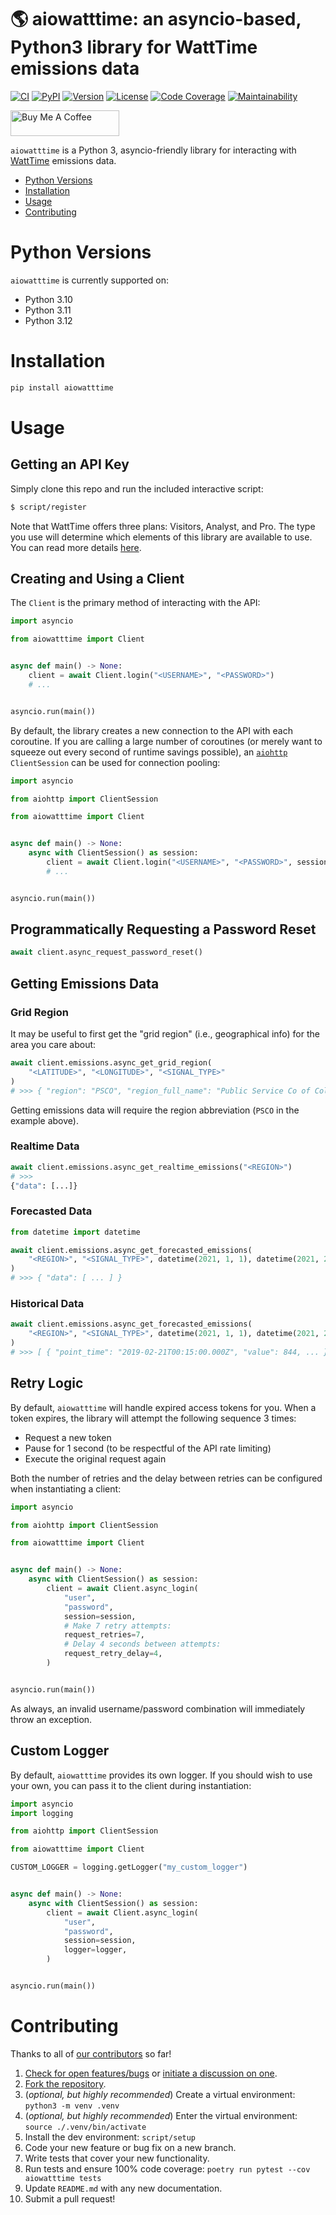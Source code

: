 # 🌎 aiowatttime: an asyncio-based, Python3 library for WattTime emissions data

[![CI][ci-badge]][ci]
[![PyPI][pypi-badge]][pypi]
[![Version][version-badge]][version]
[![License][license-badge]][license]
[![Code Coverage][codecov-badge]][codecov]
[![Maintainability][maintainability-badge]][maintainability]

<a href="https://www.buymeacoffee.com/bachya1208P" target="_blank"><img src="https://cdn.buymeacoffee.com/buttons/default-orange.png" alt="Buy Me A Coffee" height="41" width="174"></a>

`aiowatttime` is a Python 3, asyncio-friendly library for interacting with
[WattTime](https://www.watttime.org) emissions data.

- [Python Versions](#python-versions)
- [Installation](#installation)
- [Usage](#usage)
- [Contributing](#contributing)

# Python Versions

`aiowatttime` is currently supported on:

- Python 3.10
- Python 3.11
- Python 3.12

# Installation

```bash
pip install aiowatttime
```

# Usage

## Getting an API Key

Simply clone this repo and run the included interactive script:

```bash
$ script/register
```

Note that WattTime offers three plans: Visitors, Analyst, and Pro. The type you use
will determine which elements of this library are available to use. You can read more
details [here][watttime-data-plans].

## Creating and Using a Client

The `Client` is the primary method of interacting with the API:

```python
import asyncio

from aiowatttime import Client


async def main() -> None:
    client = await Client.login("<USERNAME>", "<PASSWORD>")
    # ...


asyncio.run(main())
```

By default, the library creates a new connection to the API with each coroutine. If
you are calling a large number of coroutines (or merely want to squeeze out every second
of runtime savings possible), an [`aiohttp`][aiohttp] `ClientSession` can be used for
connection pooling:

```python
import asyncio

from aiohttp import ClientSession

from aiowatttime import Client


async def main() -> None:
    async with ClientSession() as session:
        client = await Client.login("<USERNAME>", "<PASSWORD>", session=session)
        # ...


asyncio.run(main())
```

## Programmatically Requesting a Password Reset

```python
await client.async_request_password_reset()
```

## Getting Emissions Data

### Grid Region

It may be useful to first get the "grid region" (i.e., geographical info) for the area
you care about:

```python
await client.emissions.async_get_grid_region(
    "<LATITUDE>", "<LONGITUDE>", "<SIGNAL_TYPE>"
)
# >>> { "region": "PSCO", "region_full_name": "Public Service Co of Colorado", "signal_type": "co2_moer" }
```

Getting emissions data will require the region abbreviation (`PSCO` in the example above).

### Realtime Data

```python
await client.emissions.async_get_realtime_emissions("<REGION>")
# >>>
{"data": [...]}
```

### Forecasted Data

```python
from datetime import datetime

await client.emissions.async_get_forecasted_emissions(
    "<REGION>", "<SIGNAL_TYPE>", datetime(2021, 1, 1), datetime(2021, 2, 1)
)
# >>> { "data": [ ... ] }
```

### Historical Data

```python
await client.emissions.async_get_forecasted_emissions(
    "<REGION>", "<SIGNAL_TYPE>", datetime(2021, 1, 1), datetime(2021, 2, 1)
)
# >>> [ { "point_time": "2019-02-21T00:15:00.000Z", "value": 844, ... } ]
```

## Retry Logic

By default, `aiowatttime` will handle expired access tokens for you. When a token expires,
the library will attempt the following sequence 3 times:

- Request a new token
- Pause for 1 second (to be respectful of the API rate limiting)
- Execute the original request again

Both the number of retries and the delay between retries can be configured when
instantiating a client:

```python
import asyncio

from aiohttp import ClientSession

from aiowatttime import Client


async def main() -> None:
    async with ClientSession() as session:
        client = await Client.async_login(
            "user",
            "password",
            session=session,
            # Make 7 retry attempts:
            request_retries=7,
            # Delay 4 seconds between attempts:
            request_retry_delay=4,
        )


asyncio.run(main())
```

As always, an invalid username/password combination will immediately throw an exception.

## Custom Logger

By default, `aiowatttime` provides its own logger. If you should wish to use your own, you
can pass it to the client during instantiation:

```python
import asyncio
import logging

from aiohttp import ClientSession

from aiowatttime import Client

CUSTOM_LOGGER = logging.getLogger("my_custom_logger")


async def main() -> None:
    async with ClientSession() as session:
        client = await Client.async_login(
            "user",
            "password",
            session=session,
            logger=logger,
        )


asyncio.run(main())
```

# Contributing

Thanks to all of [our contributors][contributors] so far!

1. [Check for open features/bugs][issues] or [initiate a discussion on one][new-issue].
2. [Fork the repository][fork].
3. (_optional, but highly recommended_) Create a virtual environment: `python3 -m venv .venv`
4. (_optional, but highly recommended_) Enter the virtual environment: `source ./.venv/bin/activate`
5. Install the dev environment: `script/setup`
6. Code your new feature or bug fix on a new branch.
7. Write tests that cover your new functionality.
8. Run tests and ensure 100% code coverage: `poetry run pytest --cov aiowatttime tests`
9. Update `README.md` with any new documentation.
10. Submit a pull request!

[aiohttp]: https://github.com/aio-libs/aiohttp
[ci-badge]: https://img.shields.io/github/actions/workflow/status/bachya/aiowatttime/test.yml
[ci]: https://github.com/bachya/aiowatttime/actions
[codecov-badge]: https://codecov.io/gh/bachya/aiowatttime/branch/dev/graph/badge.svg
[codecov]: https://codecov.io/gh/bachya/aiowatttime
[contributors]: https://github.com/bachya/aiowatttime/graphs/contributors
[fork]: https://github.com/bachya/aiowatttime/fork
[issues]: https://github.com/bachya/aiowatttime/issues
[license-badge]: https://img.shields.io/pypi/l/aiowatttime.svg
[license]: https://github.com/bachya/aiowatttime/blob/main/LICENSE
[maintainability-badge]: https://api.codeclimate.com/v1/badges/781e64940b1302ae9ac3/maintainability
[maintainability]: https://codeclimate.com/github/bachya/aiowatttime/maintainability
[new-issue]: https://github.com/bachya/aiowatttime/issues/new
[new-issue]: https://github.com/bachya/aiowatttime/issues/new
[pypi-badge]: https://img.shields.io/pypi/v/aiowatttime.svg
[pypi]: https://pypi.python.org/pypi/aiowatttime
[version-badge]: https://img.shields.io/pypi/pyversions/aiowatttime.svg
[version]: https://pypi.python.org/pypi/aiowatttime
[watttime]: https://www.watttime.org
[watttime-data-plans]: https://www.watttime.org/get-the-data/data-plans/
